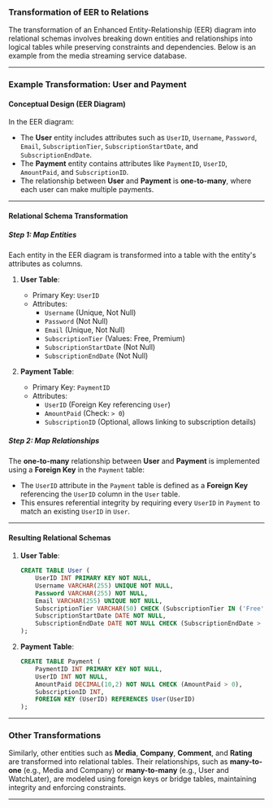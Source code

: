 ### Transformation of EER to Relations

The transformation of an Enhanced Entity-Relationship (EER) diagram into relational schemas involves breaking down entities and relationships into logical tables while preserving constraints and dependencies. Below is an example from the media streaming service database.

---

### Example Transformation: User and Payment

#### Conceptual Design (EER Diagram)

In the EER diagram:
- The **User** entity includes attributes such as `UserID`, `Username`, `Password`, `Email`, `SubscriptionTier`, `SubscriptionStartDate`, and `SubscriptionEndDate`.
- The **Payment** entity contains attributes like `PaymentID`, `UserID`, `AmountPaid`, and `SubscriptionID`.
- The relationship between **User** and **Payment** is **one-to-many**, where each user can make multiple payments.

---

#### Relational Schema Transformation

##### Step 1: Map Entities
Each entity in the EER diagram is transformed into a table with the entity's attributes as columns.

1. **User Table**:
   - Primary Key: `UserID`
   - Attributes:
     - `Username` (Unique, Not Null)
     - `Password` (Not Null)
     - `Email` (Unique, Not Null)
     - `SubscriptionTier` (Values: Free, Premium)
     - `SubscriptionStartDate` (Not Null)
     - `SubscriptionEndDate` (Not Null)

2. **Payment Table**:
   - Primary Key: `PaymentID`
   - Attributes:
     - `UserID` (Foreign Key referencing `User`)
     - `AmountPaid` (Check: `> 0`)
     - `SubscriptionID` (Optional, allows linking to subscription details)

##### Step 2: Map Relationships
The **one-to-many** relationship between **User** and **Payment** is implemented using a **Foreign Key** in the `Payment` table:
- The `UserID` attribute in the `Payment` table is defined as a **Foreign Key** referencing the `UserID` column in the `User` table.
- This ensures referential integrity by requiring every `UserID` in `Payment` to match an existing `UserID` in `User`.

---

#### Resulting Relational Schemas

1. **User Table**:
   ```sql
   CREATE TABLE User (
       UserID INT PRIMARY KEY NOT NULL,
       Username VARCHAR(255) UNIQUE NOT NULL,
       Password VARCHAR(255) NOT NULL,
       Email VARCHAR(255) UNIQUE NOT NULL,
       SubscriptionTier VARCHAR(50) CHECK (SubscriptionTier IN ('Free', 'Premium')) NOT NULL,
       SubscriptionStartDate DATE NOT NULL,
       SubscriptionEndDate DATE NOT NULL CHECK (SubscriptionEndDate > SubscriptionStartDate)
   );
   ```

2. **Payment Table**:
   ```sql
   CREATE TABLE Payment (
       PaymentID INT PRIMARY KEY NOT NULL,
       UserID INT NOT NULL,
       AmountPaid DECIMAL(10,2) NOT NULL CHECK (AmountPaid > 0),
       SubscriptionID INT,
       FOREIGN KEY (UserID) REFERENCES User(UserID)
   );
   ```

---

### Other Transformations

Similarly, other entities such as **Media**, **Company**, **Comment**, and **Rating** are transformed into relational tables. Their relationships, such as **many-to-one** (e.g., Media and Company) or **many-to-many** (e.g., User and WatchLater), are modeled using foreign keys or bridge tables, maintaining integrity and enforcing constraints.

---

